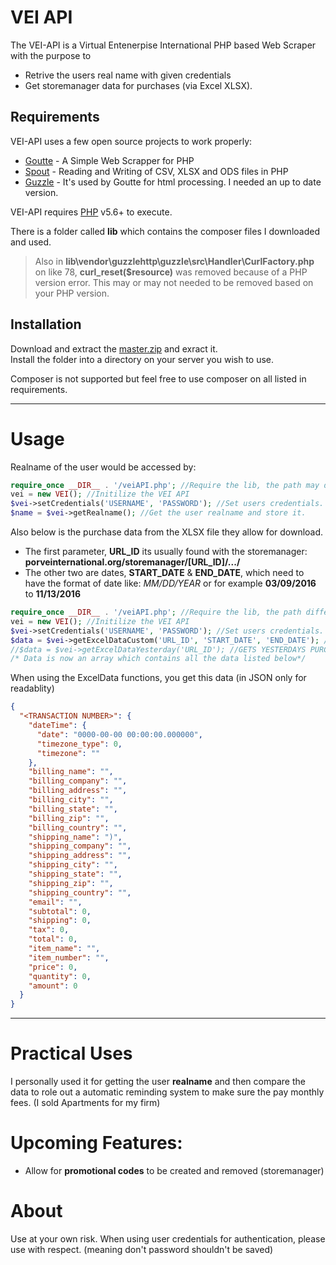 # VEI API
The VEI-API is a Virtual Entenerpise International PHP based Web Scraper with the purpose to
  - Retrive the users real name with given credentials
  - Get storemanager data for purchases (via Excel XLSX).

## Requirements
VEI-API  uses a few open source projects to work properly:
* [Goutte] - A Simple Web Scrapper for PHP
* [Spout] - Reading and Writing of CSV, XLSX and ODS files in PHP
* [Guzzle] - It's used by Goutte for html processing. I needed an up to date version.

VEI-API requires [PHP](http://php.net) v5.6+ to execute.  

There is a folder called **lib** which contains the composer files I downloaded and used.  
>Also in **lib\vendor\guzzlehttp\guzzle\src\Handler\CurlFactory.php** on like 78, **curl_reset($resource)** was removed because of a PHP version error. This may or may not needed to be removed based on your PHP version. 

## Installation

Download and extract the [master.zip](https://github.com/box/spout/archive/master.zip) and exract it.  
Install the folder into a directory on your server you wish to use.

Composer is not supported but feel free to use composer on all listed in requirements.

---
# Usage
Realname of the user would be accessed by:
```php
require_once __DIR__ . '/veiAPI.php'; //Require the lib, the path may differ
vei = new VEI(); //Initilize the VEI API
$vei->setCredentials('USERNAME', 'PASSWORD'); //Set users credentials.
$name = $vei->getRealname(); //Get the user realname and store it.
```
Also below is the purchase data from the XLSX file they allow for download.
* The first parameter, **URL_ID** its usually found with the storemanager:  
  **porveinternational.org/storemanager/[URL_ID]/.../**
* The other two are dates, **START_DATE** & **END_DATE**, which need to have the format of date like: *MM/DD/YEAR* or for example **03/09/2016** to **11/13/2016** 


```php
require_once __DIR__ . '/veiAPI.php'; //Require the lib, the path differ
vei = new VEI(); //Initilize the VEI API
$vei->setCredentials('USERNAME', 'PASSWORD'); //Set users credentials.
$data = $vei->getExcelDataCustom('URL_ID', 'START_DATE', 'END_DATE'); //DATA
//$data = $vei->getExcelDataYesterday('URL_ID'); //GETS YESTERDAYS PURCHASES
/* Data is now an array which contains all the data listed below*/
```
When using the ExcelData functions, you get this data (in JSON only for readablity)
```JSON
{
  "<TRANSACTION NUMBER>": {
    "dateTime": {
      "date": "0000-00-00 00:00:00.000000",
      "timezone_type": 0,
      "timezone": ""
    },
    "billing_name": "",
    "billing_company": "",
    "billing_address": "",
    "billing_city": "",
    "billing_state": "",
    "billing_zip": "",
    "billing_country": "",
    "shipping_name": ")",
    "shipping_company": "",
    "shipping_address": "",
    "shipping_city": "",
    "shipping_state": "",
    "shipping_zip": "",
    "shipping_country": "",
    "email": "",
    "subtotal": 0,
    "shipping": 0,
    "tax": 0,
    "total": 0,
    "item_name": "",
    "item_number": "",
    "price": 0,
    "quantity": 0,
    "amount": 0
  }
}
```
---
# Practical Uses

I personally used it for getting the user **realname** and then compare the data to role out a automatic reminding system to make sure the pay monthly fees. (I sold Apartments for my firm)

# Upcoming Features:
* Allow for **promotional codes** to be created and removed (storemanager)
# About
Use at your own risk. When using user credentials for authentication, please use with respect. (meaning don't password shouldn't be saved)


[//]: # (These are reference links used in the body of this note and get stripped out when the markdown processor does its job. There is no need to format nicely because it shouldn't be seen. Thanks SO - http://stackoverflow.com/questions/4823468/store-comments-in-markdown-syntax)

   [Goutte]: <https://github.com/FriendsOfPhp/Goutte>
   [Spout]: <https://github.com/box/spout>
   [Guzzle]: <https://github.com/guzzle/guzzle>

 
